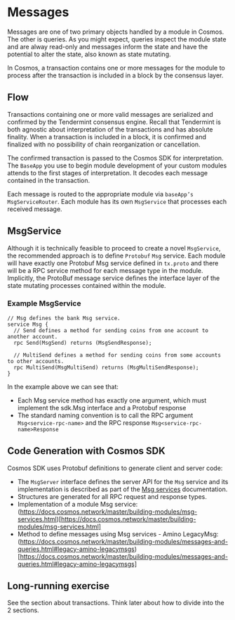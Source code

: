 # Messages

Messages are one of two primary objects handled by a module in Cosmos. The other is queries. As you might expect, queries inspect the module state and are alway read-only and messages inform the state and have the potential to alter the state, also known as state mutating.

In Cosmos, a transaction contains one or more messages for the module to process after the transaction is included in a block by the consensus layer.

## Flow

Transactions containing one or more valid messages are serialized and confirmed by the Tendermint consensus engine. Recall that Tendermint is both agnostic about interpretation of the transactions and has absolute finality. When a transaction is included in a block, it is confirmed and finalized with no possibility of chain reorganization or cancellation.

The confirmed transaction is passed to the Cosmos SDK for interpretation. The `BaseApp` you use to begin module development of your custom modules attends to the first stages of interpretation. It decodes each message contained in the transaction.

Each message is routed to the appropriate module via `baseApp’s` `MsgServiceRouter`. Each module has its own `MsgService` that processes each received message.

## MsgService

Although it is technically feasible to proceed to create a novel `MsgService`, the recommended approach is to define `Protobuf` `Msg` service. Each module will have exactly one Protobuf Msg service defined in `tx.proto` and there will be a RPC service method for each message type in the module. Implicitly, the ProtoBuf message service defines the interface layer of the state mutating processes contained within the module.

### Example MsgService

```
// Msg defines the bank Msg service.
service Msg {
  // Send defines a method for sending coins from one account to another account.
  rpc Send(MsgSend) returns (MsgSendResponse);

  // MultiSend defines a method for sending coins from some accounts to other accounts.
  rpc MultiSend(MsgMultiSend) returns (MsgMultiSendResponse);
}
```

In the example above we can see that:

* Each Msg service method has  exactly one argument, which must implement the sdk.Msg interface and a Protobuf response
* The standard naming convention is to call the RPC argument `Msg<service-rpc-name>` and the RPC response `Msg<service-rpc-name>Response`

## Code Generation with Cosmos SDK

Cosmos SDK uses Protobuf definitions to generate client and server code:

* The `MsgServer` interface defines the server API for the `Msg` service and its implementation is described as part of the [Msg services](https://docs.cosmos.network/master/building-modules/msg-services.html) documentation.
* Structures are generated for all RPC request and response types.
* Implementation of a module Msg service: (https://docs.cosmos.network/master/building-modules/msg-services.html)[https://docs.cosmos.network/master/building-modules/msg-services.html]
* Method to define messages using Msg services - Amino LegacyMsg: (https://docs.cosmos.network/master/building-modules/messages-and-queries.html#legacy-amino-legacymsgs)[https://docs.cosmos.network/master/building-modules/messages-and-queries.html#legacy-amino-legacymsgs]

## Long-running exercise

See the section about transactions. Think later about how to divide into the 2 sections.
